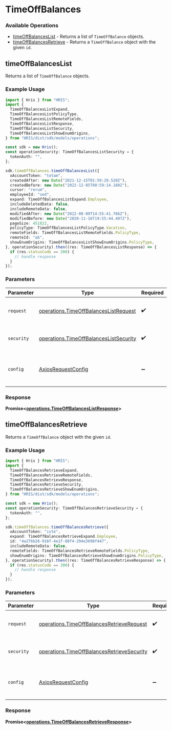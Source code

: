 # TimeOffBalances

### Available Operations

* [timeOffBalancesList](#timeoffbalanceslist) - Returns a list of `TimeOffBalance` objects.
* [timeOffBalancesRetrieve](#timeoffbalancesretrieve) - Returns a `TimeOffBalance` object with the given `id`.

## timeOffBalancesList

Returns a list of `TimeOffBalance` objects.

### Example Usage

```typescript
import { Hris } from "HRIS";
import {
  TimeOffBalancesListExpand,
  TimeOffBalancesListPolicyType,
  TimeOffBalancesListRemoteFields,
  TimeOffBalancesListResponse,
  TimeOffBalancesListSecurity,
  TimeOffBalancesListShowEnumOrigins,
} from "HRIS/dist/sdk/models/operations";

const sdk = new Hris();
const operationSecurity: TimeOffBalancesListSecurity = {
  tokenAuth: "",
};

sdk.timeOffBalances.timeOffBalancesList({
  xAccountToken: "totam",
  createdAfter: new Date("2021-12-15T01:59:29.520Z"),
  createdBefore: new Date("2022-12-05T00:59:14.180Z"),
  cursor: "rerum",
  employeeId: "sed",
  expand: TimeOffBalancesListExpand.Employee,
  includeDeletedData: false,
  includeRemoteData: false,
  modifiedAfter: new Date("2022-08-09T14:55:41.766Z"),
  modifiedBefore: new Date("2020-11-16T19:55:44.497Z"),
  pageSize: 451822,
  policyType: TimeOffBalancesListPolicyType.Vacation,
  remoteFields: TimeOffBalancesListRemoteFields.PolicyType,
  remoteId: "ab",
  showEnumOrigins: TimeOffBalancesListShowEnumOrigins.PolicyType,
}, operationSecurity).then((res: TimeOffBalancesListResponse) => {
  if (res.statusCode == 200) {
    // handle response
  }
});
```

### Parameters

| Parameter                                                                                        | Type                                                                                             | Required                                                                                         | Description                                                                                      |
| ------------------------------------------------------------------------------------------------ | ------------------------------------------------------------------------------------------------ | ------------------------------------------------------------------------------------------------ | ------------------------------------------------------------------------------------------------ |
| `request`                                                                                        | [operations.TimeOffBalancesListRequest](../../models/operations/timeoffbalanceslistrequest.md)   | :heavy_check_mark:                                                                               | The request object to use for the request.                                                       |
| `security`                                                                                       | [operations.TimeOffBalancesListSecurity](../../models/operations/timeoffbalanceslistsecurity.md) | :heavy_check_mark:                                                                               | The security requirements to use for the request.                                                |
| `config`                                                                                         | [AxiosRequestConfig](https://axios-http.com/docs/req_config)                                     | :heavy_minus_sign:                                                                               | Available config options for making requests.                                                    |


### Response

**Promise<[operations.TimeOffBalancesListResponse](../../models/operations/timeoffbalanceslistresponse.md)>**


## timeOffBalancesRetrieve

Returns a `TimeOffBalance` object with the given `id`.

### Example Usage

```typescript
import { Hris } from "HRIS";
import {
  TimeOffBalancesRetrieveExpand,
  TimeOffBalancesRetrieveRemoteFields,
  TimeOffBalancesRetrieveResponse,
  TimeOffBalancesRetrieveSecurity,
  TimeOffBalancesRetrieveShowEnumOrigins,
} from "HRIS/dist/sdk/models/operations";

const sdk = new Hris();
const operationSecurity: TimeOffBalancesRetrieveSecurity = {
  tokenAuth: "",
};

sdk.timeOffBalances.timeOffBalancesRetrieve({
  xAccountToken: "iste",
  expand: TimeOffBalancesRetrieveExpand.Employee,
  id: "4a276b26-916f-4e1f-88f4-294e3698f447",
  includeRemoteData: false,
  remoteFields: TimeOffBalancesRetrieveRemoteFields.PolicyType,
  showEnumOrigins: TimeOffBalancesRetrieveShowEnumOrigins.PolicyType,
}, operationSecurity).then((res: TimeOffBalancesRetrieveResponse) => {
  if (res.statusCode == 200) {
    // handle response
  }
});
```

### Parameters

| Parameter                                                                                                | Type                                                                                                     | Required                                                                                                 | Description                                                                                              |
| -------------------------------------------------------------------------------------------------------- | -------------------------------------------------------------------------------------------------------- | -------------------------------------------------------------------------------------------------------- | -------------------------------------------------------------------------------------------------------- |
| `request`                                                                                                | [operations.TimeOffBalancesRetrieveRequest](../../models/operations/timeoffbalancesretrieverequest.md)   | :heavy_check_mark:                                                                                       | The request object to use for the request.                                                               |
| `security`                                                                                               | [operations.TimeOffBalancesRetrieveSecurity](../../models/operations/timeoffbalancesretrievesecurity.md) | :heavy_check_mark:                                                                                       | The security requirements to use for the request.                                                        |
| `config`                                                                                                 | [AxiosRequestConfig](https://axios-http.com/docs/req_config)                                             | :heavy_minus_sign:                                                                                       | Available config options for making requests.                                                            |


### Response

**Promise<[operations.TimeOffBalancesRetrieveResponse](../../models/operations/timeoffbalancesretrieveresponse.md)>**

